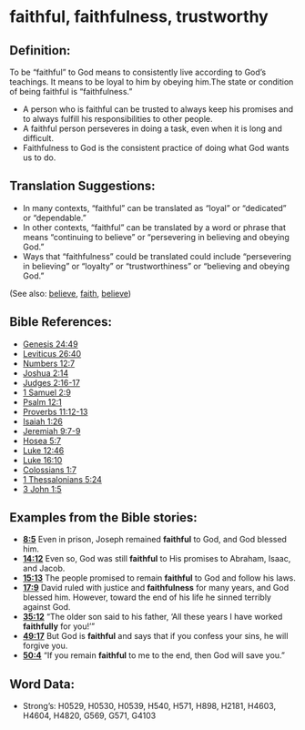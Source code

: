 # faithful, faithfulness, trustworthy

## Definition:

To be “faithful” to God means to consistently live according to God’s teachings. It means to be loyal to him by obeying him.The state or condition of being faithful is “faithfulness.”

* A person who is faithful can be trusted to always keep his promises and to always fulfill his responsibilities to other people.
* A faithful person perseveres in doing a task, even when it is long and difficult.
* Faithfulness to God is the consistent practice of doing what God wants us to do.

## Translation Suggestions:

* In many contexts, “faithful” can be translated as “loyal” or “dedicated” or “dependable.”
* In other contexts, “faithful” can be translated by a word or phrase that means “continuing to believe” or “persevering in believing and obeying God.”
* Ways that “faithfulness” could be translated could include “persevering in believing” or “loyalty” or “trustworthiness” or “believing and obeying God.”

(See also: [believe](../kt/believe.md), [faith](../kt/faith.md), [believe](../kt/believe.md))

## Bible References:

* [Genesis 24:49](rc://en/tn/help/gen/24/49)
* [Leviticus 26:40](rc://en/tn/help/lev/26/40)
* [Numbers 12:7](rc://en/tn/help/num/12/07)
* [Joshua 2:14](rc://en/tn/help/jos/02/14)
* [Judges 2:16-17](rc://en/tn/help/jdg/02/16)
* [1 Samuel 2:9](rc://en/tn/help/1sa/02/9)
* [Psalm 12:1](rc://en/tn/help/psa/012/1)
* [Proverbs 11:12-13](rc://en/tn/help/pro/11/12)
* [Isaiah 1:26](rc://en/tn/help/isa/01/26)
* [Jeremiah 9:7-9](rc://en/tn/help/jer/09/07)
* [Hosea 5:7](rc://en/tn/help/hos/05/07)
* [Luke 12:46](rc://en/tn/help/luk/12/46)
* [Luke 16:10](rc://en/tn/help/luk/16/10)
* [Colossians 1:7](rc://en/tn/help/col/01/07)
* [1 Thessalonians 5:24](rc://en/tn/help/1th/05/24)
* [3 John 1:5](rc://en/tn/help/3jn/01/05)

## Examples from the Bible stories:

* __[8:5](rc://en/tn/help/obs/08/05)__ Even in prison, Joseph remained __faithful__ to God, and God blessed him.
* __[14:12](rc://en/tn/help/obs/14/12)__ Even so, God was still __faithful__ to His promises to Abraham, Isaac, and Jacob.
* __[15:13](rc://en/tn/help/obs/15/13)__ The people promised to remain __faithful__ to God and follow his laws.
* __[17:9](rc://en/tn/help/obs/17/09)__ David ruled with justice and __faithfulness__ for many years, and God blessed him. However, toward the end of his life he sinned terribly against God.
* __[35:12](rc://en/tn/help/obs/35/12)__ “The older son said to his father, ‘All these years I have worked __faithfully__ for you!’”
* __[49:17](rc://en/tn/help/obs/49/17)__ But God is __faithful__ and says that if you confess your sins, he will forgive you.
* __[50:4](rc://en/tn/help/obs/50/04)__ “If you remain __faithful__ to me to the end, then God will save you.”

## Word Data:

* Strong’s: H0529, H0530, H0539, H540, H571, H898, H2181, H4603, H4604, H4820, G569, G571, G4103
